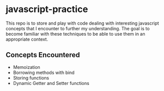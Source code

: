 # javascript-practice

This repo is to store and play with code dealing with interesting javascript concepts that I encounter to further my understanding. The goal is to become familiar with these techniques to be able to use them in an appropriate context.



## Concepts Encountered

- Memoization 
- Borrowing methods with bind
- Storing functions
- Dynamic Getter and Setter functions